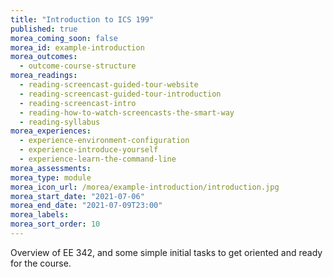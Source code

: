 ```yaml
---
title: "Introduction to ICS 199"
published: true
morea_coming_soon: false
morea_id: example-introduction
morea_outcomes:
  - outcome-course-structure
morea_readings:
  - reading-screencast-guided-tour-website
  - reading-screencast-guided-tour-introduction
  - reading-screencast-intro
  - reading-how-to-watch-screencasts-the-smart-way
  - reading-syllabus
morea_experiences:
  - experience-environment-configuration
  - experience-introduce-yourself
  - experience-learn-the-command-line
morea_assessments:
morea_type: module
morea_icon_url: /morea/example-introduction/introduction.jpg
morea_start_date: "2021-07-06"
morea_end_date: "2021-07-09T23:00"
morea_labels:
morea_sort_order: 10
---
```


Overview of EE 342, and some simple initial tasks to get oriented and ready for the course.
